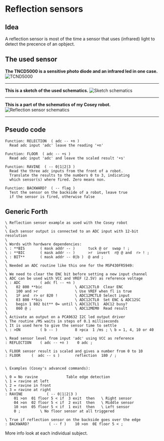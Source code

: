 # Reflection sensors

## Idea
A reflection sensor is most of the time a sensor that uses
(infrared) light to detect the precence of an opbject.

## The used sensor

**The TNCD5000 is a sensitive photo diode and an infrared led in one case.**
![TCND5000](https://user-images.githubusercontent.com/11397265/154144243-3562aae3-f703-405f-9148-8460dfb92e05.jpg)  

  ***
**This is a sketch of the used schematics.**
![Sketch schematics](https://user-images.githubusercontent.com/11397265/154144262-307428fa-ce24-453f-a98e-5db9d4db09f9.jpg)  

  ***
**This is a part of the schematics of my Cosey robot.**
![Reflection sensor schematics](https://user-images.githubusercontent.com/11397265/154144288-a7196a4c-be4e-4c2a-8405-c2779fa51ce2.jpg)  

***
## Pseudo code

```
Function: RELECTION  ( adc -- +n )
  Read adc input 'adc' leave the reading '+n'

Function: FLOOR  ( adc -- +s )
  Read adc input 'adc' and leave the scaled result '+s'

Function: RAVINE  ( -- 0|1|2|3 )
  Read the three adc inputs from the front of a robot.
  Translate the results to the numbers 0 to 3, indicating
  which sensor(s) where fired. Zero means non.

Function: BACKWARD?  ( -- flag )
  Test the sensor on the backside of a robot, leave true
  if the sensor is fired, otherwise false
```

## Generic Forth

```Forth
\ Reflection sensor example as used with the Cosey robot
\
\ Each sensor output is connected to an ADC input with 12-bit resolution
\
\ Words with hardware dependencies:
\ : **BIS       ( mask addr -- )      tuck @ or  swap ! ;
\ : **BIC       ( mask addr -- )      >r  invert  r@ @ and  r> ! ;
\ : BIT**       ( mask addr -- 0|b )  @ and ;
\
\ Needed an ADC routine like this one for the MSP430FR5949:
\
\ We need to clear the ENC bit before setting a new input channel
\ ADC can be used with VCC and VREF (2.5V) as reference voltage
\ : ADC         ( adc fl -- +n )
\    02 800 **bic               \ ADC12CTL0  Clear ENC
\    100 and >r                 \ Use VREF when fl is true
\    1F and  r> or 820 !        \ ADC12MCTL0 Select input
\    03 800 **bis               \ ADC12CTL0  Set ENC & ADC12SC
\    begin 1 802 bit** 0= until \ ADC12CTL1  ADC12 busy?
\    860 @ ;                    \ ADC12MEM0  Read result
\
\ Activate an output on a PCA9632 I2C led output driver
\ The routine /MS waits in steps of 0.1 milliseconds
\ It is used here to give the sensor time to settle
\ : >ON         ( b -- )        8 >pca  1 /ms ; \ b = 1, 4, 10 or 40

\ Read sensor level from input 'adc' using VCC as reference
: REFLECTION    ( adc -- +n )    0 adc ;

\ FLOOR sensor result is scaled and gives a number from 0 to 10
: FLOOR     (  adc -- s )       reflection  180 / ;


\ Examples (Cosey's advanced commands):

\ 0 = No ravine             Table edge detection
\ 1 = ravine at left
\ 2 = ravine in front
\ 3 = ravine at right
: RAVINE           ( -- 0|1|2|3 )
    01 >on  01 floor 5 < if  3 exit  then   \ Right sensor
    04 >on  02 floor 5 < if  2 exit  then   \ Middle sensor
    10 >on  05 floor 5 < if  1 exit  then   \ Left sensor
    0 ;         \ No floor sensor at all triggered

\ True if reflection sensor on the backside goes over the edge
: BACKWARD?         ( -- f )    10 >on  0E floor 5 < ;
```
More info look at each individual subject.  
